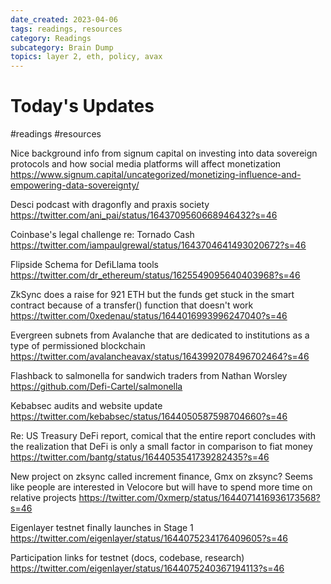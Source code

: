 ```yaml
---
date_created: 2023-04-06
tags: readings, resources
category: Readings
subcategory: Brain Dump
topics: layer 2, eth, policy, avax 
---
```


# Today's Updates
#readings #resources 

Nice background info from signum capital on investing into data sovereign protocols and how social media platforms will affect monetization 
https://www.signum.capital/uncategorized/monetizing-influence-and-empowering-data-sovereignty/

Desci podcast with dragonfly and praxis society 
https://twitter.com/ani_pai/status/1643709560668946432?s=46

Coinbase's legal challenge re: Tornado Cash
https://twitter.com/iampaulgrewal/status/1643704641493020672?s=46

Flipside Schema for DefiLlama tools
https://twitter.com/dr_ethereum/status/1625549095640403968?s=46

ZkSync does a raise for 921 ETH but the funds get stuck in the smart contract because of a transfer() function that doesn't work
https://twitter.com/0xedenau/status/1644016993996247040?s=46

Evergreen subnets from Avalanche that are dedicated to institutions as a type of permissioned blockchain
https://twitter.com/avalancheavax/status/1643992078496702464?s=46

Flashback to salmonella for sandwich traders from Nathan Worsley
https://github.com/Defi-Cartel/salmonella

Kebabsec audits and website update
https://twitter.com/kebabsec/status/1644050587598704660?s=46

Re: US Treasury DeFi report, comical that the entire report concludes with the realization that DeFi is only a small factor in comparison to fiat money
https://twitter.com/bantg/status/1644053541739282435?s=46

New project on zksync called increment finance, Gmx on zksync? Seems like people are interested in Velocore but will have to spend more time on relative projects
https://twitter.com/0xmerp/status/1644071416936173568?s=46

Eigenlayer testnet finally launches in Stage 1
https://twitter.com/eigenlayer/status/1644075234176409605?s=46

Participation links for testnet (docs, codebase, research)
https://twitter.com/eigenlayer/status/1644075240367194113?s=46

